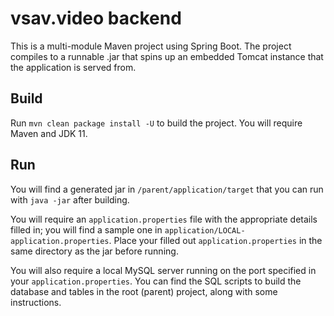 # vsav.video backend

This is a multi-module Maven project using Spring Boot. The project compiles to a runnable .jar that spins up an embedded Tomcat instance that the application is served from.

## Build

Run `mvn clean package install -U` to build the project. You will require Maven and JDK 11.

## Run

You will find a generated jar in `/parent/application/target` that you can run with `java -jar` after building.

You will require an `application.properties` file with the appropriate details filled in; you will find a sample one in `application/LOCAL-application.properties`. Place your filled out `application.properties` in the same directory as the jar before running.

You will also require a local MySQL server running on the port specified in your `application.properties`. You can find the SQL scripts to build the database and tables in the root (parent) project, along with some instructions.
